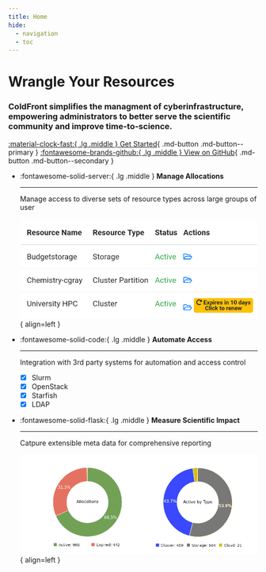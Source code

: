```yaml
---
title: Home
hide:
  - navigation
  - toc
---
```

# Wrangle Your Resources

### ColdFront simplifies the managment of cyberinfrastructure, empowering administrators to better serve the scientific community and improve time-to-science.

[:material-clock-fast:{ .lg  .middle } Get Started](https://docs.coldfront.dev/en/stable/install/){ .md-button .md-button--primary }
[:fontawesome-brands-github:{ .lg .middle } View on GitHub](https://github.com/ubccr/coldfront){ .md-button .md-button--secondary }


<div class="grid cards" markdown>

-   :fontawesome-solid-server:{ .lg .middle } __Manage Allocations__

    ---

    Manage access to diverse sets of resource types across large groups of user

    ![Image title](assets/cf-allocations.png){ align=left }

-   :fontawesome-solid-code:{ .lg .middle } __Automate Access__

    ---

    Integration with 3rd party systems for automation and access control

    - [x] Slurm
    - [x] OpenStack
    - [x] Starfish
    - [x] LDAP

-   :fontawesome-solid-flask:{ .lg .middle } __Measure Scientific Impact__

    ---

    Catpure extensible meta data for comprehensive reporting

    ![Image title](assets/cf-science-impact.png){ align=left }


</div>

